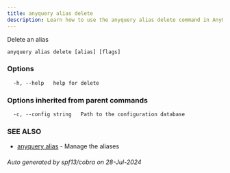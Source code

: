 ```yaml
---
title: anyquery alias delete
description: Learn how to use the anyquery alias delete command in AnyQuery.
---
```


Delete an alias

```
anyquery alias delete [alias] [flags]
```

### Options

```
  -h, --help   help for delete
```

### Options inherited from parent commands

```
  -c, --config string   Path to the configuration database
```

### SEE ALSO

* [anyquery alias](anyquery_alias.md)	 - Manage the aliases

###### Auto generated by spf13/cobra on 28-Jul-2024

